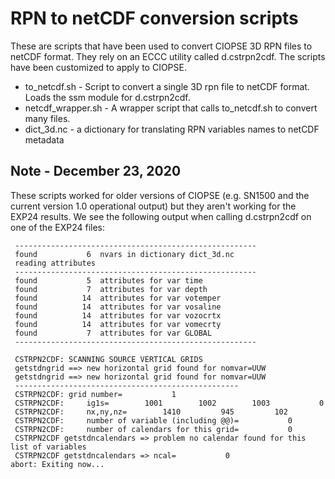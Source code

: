 # RPN to netCDF conversion scripts
These are scripts that have been used to convert CIOPSE 3D RPN files to netCDF format. They rely on an ECCC utility called d.cstrpn2cdf. The scripts have been customized to apply to CIOPSE.

* to_netcdf.sh - Script to convert a single 3D rpn file to netCDF format. Loads the ssm module for d.cstrpn2cdf.
* netcdf_wrapper.sh - A wrapper script that calls to_netcdf.sh to convert many files.
* dict_3d.nc - a dictionary for translating RPN variables names to netCDF metadata

## Note - December 23, 2020
These scripts worked for older versions of CIOPSE (e.g. SN1500 and the current version 1.0 operational output) but they aren't working for the EXP24 results. We see the following output when calling d.cstrpn2cdf on one of the EXP24 files:
```
 ------------------------------------------------------
 found           6  nvars in dictionary dict_3d.nc
 reading attributes
 ------------------------------------------------------
 found           5  attributes for var time
 found           7  attributes for var depth
 found          14  attributes for var votemper
 found          14  attributes for var vosaline
 found          14  attributes for var vozocrtx
 found          14  attributes for var vomecrty
 found           7  attributes for var GLOBAL
 ------------------------------------------------------

 CSTRPN2CDF: SCANNING SOURCE VERTICAL GRIDS
 getstdngrid ==> new horizontal grid found for nomvar=UUW
 getstdngrid ==> new horizontal grid found for nomvar=UUW
 --------------------------------------------------
 CSTRPN2CDF: grid number=           1
 CSTRPN2CDF:     ig1s=        1001        1002        1003           0
 CSTRPN2CDF:     nx,ny,nz=        1410         945         102
 CSTRPN2CDF:     number of variable (including @@)=           0
 CSTRPN2CDF:     number of calendars for this grid=           0
 CSTRPN2CDF getstdncalendars => problem no calendar found for this list of variables
 CSTRPN2CDF getstdncalendars => ncal=           0
abort: Exiting now...
```
